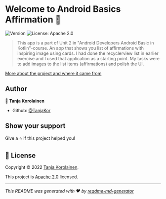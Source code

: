 # Welcome to Android Basics Affirmation 👋
![Version](https://img.shields.io/badge/version-1.0-blue.svg?cacheSeconds=2592000)
![License: Apache 2.0](https://img.shields.io/badge/License-Apache2.0-yellow.svg)

> This app is a part of Unit 2 in "Android Developers Android Basic in Kotlin"-course. An app that shows you list of affirmations with inspiring image using cards.  I had done the recyclerview list in earlier exercise and I used that application as a starting point. My tasks were to add images to the list items (affirmations) and polish the UI.

 [More about the project and where it came from](https://developer.android.com/codelabs/basic-android-kotlin-training-display-list-cards?continue=https%3A%2F%2Fdeveloper.android.com%2Fcourses%2Fpathways%2Fandroid-basics-kotlin-unit-2-pathway-3%23codelab-https%3A%2F%2Fdeveloper.android.com%2Fcodelabs%2Fbasic-android-kotlin-training-display-list-cards#0)

## Author

👤 **Tanja Korolainen**

* Github: [@TanjaKor](https://github.com/TanjaKor)

## Show your support

Give a ⭐️ if this project helped you!


## 📝 License

Copyright © 2022 [Tanja Korolainen](https://github.com/TanjaKor).

This project is [Apache 2.0](https://github.com/TanjaKor/android_basics_lemonade/blob/master/android-basics-kotlin-lemonade-app-main/LICENSE)  licensed.

***
_This README was generated with ❤️ by [readme-md-generator](https://github.com/kefranabg/readme-md-generator)_